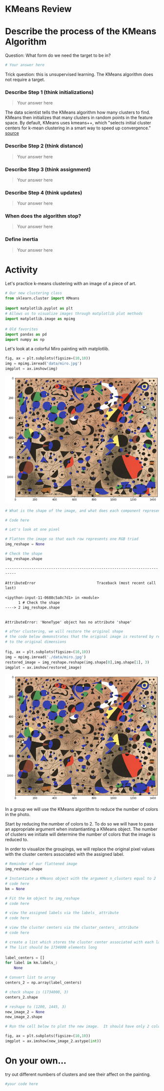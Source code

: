 # KMeans Review

# Describe the process of the KMeans Algorithm

Question: What form do we need the target to be in?


```python
# Your answer here
```

Trick question: this is unsupervised learning.  The KMeans algorithm does not require a target.

### Describe Step 1 (think initializations)

> Your answer here

The data scientist tells the KMeans algorithm how many clusters to find.  KMeans then initializes that many clusters in random points in the feature space.  By default, KMeans uses kmeans++, which "selects initial cluster centers for k-mean clustering in a smart way to speed up convergence." [source](https://scikit-learn.org/stable/modules/generated/sklearn.cluster.KMeans.html)

### Describe Step 2 (think distance)

> Your answer here

### Describe Step 3 (think assignment)

> Your answer here

### Describe Step 4 (think updates)

> Your answer here

### When does the algorithm stop?

> Your answer here

### Define inertia

> Your answer here

# Activity

Let's practice k-means clustering with an image of a piece of art. 


```python
# Our new clustering class
from sklearn.cluster import KMeans

import matplotlib.pyplot as plt
# Allows us to visualize images through matplotlib plot methods
import matplotlib.image as mpimg

# Old favorites
import pandas as pd
import numpy as np
```

Let's look at a colorful Miro painting with matplotlib.


```python
fig, ax = plt.subplots(figsize=(10,10))
img = mpimg.imread('data/miro.jpg')
imgplot = ax.imshow(img)
```


    
![png](index_files/index_22_0.png)
    



```python
# What is the shape of the image, and what does each component represent?
```


```python
# Code here
```


```python
# Let's look at one pixel
```


```python
# Flatten the image so that each row represents one RGB triad
img_reshape = None
```


```python
# Check the shape
img_reshape.shape
```


    ---------------------------------------------------------------------------

    AttributeError                            Traceback (most recent call last)

    <ipython-input-11-0688c5a8c7d1> in <module>
          1 # Check the shape
    ----> 2 img_reshape.shape
    

    AttributeError: 'NoneType' object has no attribute 'shape'



```python
# after clustering, we will restore the original shape
# the code below demonstrates that the original image is restored by reshaping
# to the original dimensions 

fig, ax = plt.subplots(figsize=(10,10))
img = mpimg.imread('./data/miro.jpg')
restored_image = img_reshape.reshape(img.shape[0],img.shape[1], 3)
imgplot = ax.imshow(restored_image)


```


    
![png](index_files/index_28_0.png)
    


In a group we will use the KMeans algorithm to reduce the number of colors in the photo.   

Start by reducing the number of colors to 2.  To do so we will have to pass an appropriate argument  when instantianting a KMeans object.  The number of clusters we initiate will determine the number of colors that the image is reduced to.

In order to visualize the groupings, we will replace the original pixel values with the cluster centers associated with the assigned label.


```python
# Reminder of our flattened image
img_reshape.shape
```


```python
# Instantiate a KMeans object with the argument n_clusters equal to 2
# code here
km = None
```


```python
# Fit the km object to img_reshape
# code here
```


```python
# view the assigned labels via the labels_ attribute
# code here
```


```python
# view the cluster centers via the cluster_centers_ attribute
# code here
```


```python
# create a list which stores the cluster center associated with each label in a list.  
# The list should be 1734000 elements long

label_centers = []
for label in km.labels_:
    None
```


```python
# Convert list to array
centers_2 = np.array(label_centers)
```


```python
# check shape is (1734000, 3)
centers_2.shape
```


```python
# reshape to (1200, 1445, 3)
new_image_2 = None
new_image_2.shape
```


```python
# Run the cell below to plot the new image.  It should have only 2 colors
```


```python
fig, ax = plt.subplots(figsize=(10,10))
imgplot = ax.imshow(new_image_2.astype(int))
```

# On your own...
try out different numbers of clusters and see their affect on the painting.


```python
#your code here
```
